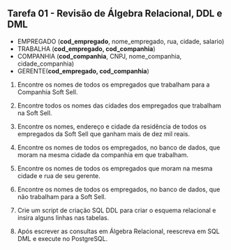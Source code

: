 ## Tarefa 01 - Revisão de Álgebra Relacional, DDL e DML

* EMPREGADO (**cod_empregado**, nome_empregado, rua, cidade, salario)
* TRABALHA (__**cod_empregado,  cod_companhia**__)
* COMPANHIA (**cod_companhia**, CNPJ, nome_companhia, cidade_companhia)
* GERENTE(__**cod_empregado, cod_companhia**__)

1. Encontre os nomes de todos os empregados que trabalham para a Companhia Soft Sell.

2. Encontre todos os nomes das cidades dos empregados que trabalham na Soft Sell.

3. Encontre os nomes, endereço e cidade da residência de todos os empregados da Soft Sell que ganham mais de dez mil reais.

4. Encontre os nomes de todos os empregados, no banco de dados, que moram na mesma cidade da companhia em que trabalham.

5. Encontre os nomes de todos os empregados que moram na mesma cidade e rua de seu gerente.

6. Encontre os nomes de todos os empregados, no banco de dados, que não trabalham para a Soft Sell.

7. Crie um script de criação SQL DDL para criar o esquema relacional e insira alguns linhas nas tabelas.

8. Após escrever as consultas em Álgebra Relacional, reescreva em SQL DML e execute no PostgreSQL.

